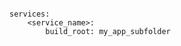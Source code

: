 <!-- usedin: [ _includes/_inlines/Deployment/common/building-your-service] - layout:code post: building-your-service_build-root -->

```

services:
    <service_name>:
        build_root: my_app_subfolder

```

